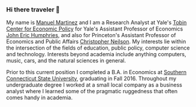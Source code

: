 ### Hi there traveler 👋

My name is [Manuel Martinez](https://manmartgarc.github.io) and I am a Research Analyst at Yale's [Tobin Center for Economic Policy](https://economics.yale.edu/tobin-center) for Yale's Assistant Professor of Economics [John Eric Humphries](https://johnerichumphries.com/), and also for Princeton's Assistant Professor of Economics and Public Affairs [Christopher Neilson](https://christopherneilson.github.io). My interests lie within the intersection of the fields of education, public policy, computer science and technology. Interests beyond academia include anything computers, music, cars, and the natural sciences in general.

Prior to this current position I completed a B.A. in Economics at [Southern Connecticut State University](http://southernct.edu/), graduating in Fall 2016. Throughout my undergraduate degree I worked at a small local company as a business analyst where I learned some of the pragmatic ruggedness that often comes handy in academia.
